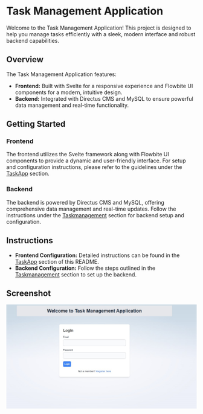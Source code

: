# Task Management Application

Welcome to the Task Management Application! This project is designed to help you manage tasks efficiently with a sleek, modern interface and robust backend capabilities.

## Overview

The Task Management Application features:

- **Frontend:** Built with Svelte for a responsive experience and Flowbite UI components for a modern, intuitive design.
- **Backend:** Integrated with Directus CMS and MySQL to ensure powerful data management and real-time functionality.

## Getting Started

### Frontend

The frontend utilizes the Svelte framework along with Flowbite UI components to provide a dynamic and user-friendly interface. For setup and configuration instructions, please refer to the guidelines under the [TaskApp](#) section.

### Backend

The backend is powered by Directus CMS and MySQL, offering comprehensive data management and real-time updates. Follow the instructions under the [Taskmanagement](#) section for backend setup and configuration.

## Instructions

- **Frontend Configuration:** Detailed instructions can be found in the [TaskApp](#) section of this README.
- **Backend Configuration:** Follow the steps outlined in the [Taskmanagement](#) section to set up the backend.

## Screenshot

![Screenshot](<WhatsApp Image 2024-08-07 at 16.50.29.jpeg>)



